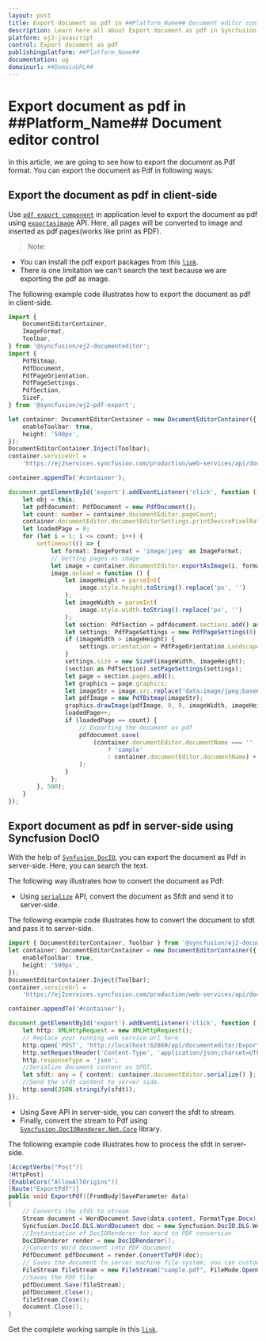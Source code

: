 ```yaml
---
layout: post
title: Export document as pdf in ##Platform_Name## Document editor control | Syncfusion
description: Learn here all about Export document as pdf in Syncfusion ##Platform_Name## Document editor control of Syncfusion Essential JS 2 and more.
platform: ej2-javascript
control: Export document as pdf 
publishingplatform: ##Platform_Name##
documentation: ug
domainurl: ##DomainURL##
---
```


# Export document as pdf in ##Platform_Name## Document editor control

In this article, we are going to see how to export the document as Pdf format. You can export the document as Pdf in following ways:

## Export the document as pdf in client-side

Use [`pdf export component`](https://www.npmjs.com/package/@syncfusion/ej2-pdf-export) in application level to export the document as pdf using [`exportasimage`](../../api/document-editor/#exportasimage) API. Here, all pages will be converted to image and inserted as pdf pages(works like print as PDF).

>Note:
*  You can install the pdf export packages from this [`link`](https://www.npmjs.com/package/@syncfusion/ej2-pdf-export).
*  There is one limitation we can’t search the text because we are exporting the pdf as image. 

The following example code illustrates how to export the document as pdf in client-side.

```ts
import {
    DocumentEditorContainer,
    ImageFormat,
    Toolbar,
} from '@syncfusion/ej2-documenteditor';
import {
    PdfBitmap,
    PdfDocument,
    PdfPageOrientation,
    PdfPageSettings,
    PdfSection,
    SizeF,
} from '@syncfusion/ej2-pdf-export';

let container: DocumentEditorContainer = new DocumentEditorContainer({
    enableToolbar: true,
    height: '590px',
});
DocumentEditorContainer.Inject(Toolbar);
container.serviceUrl =
    'https://ej2services.syncfusion.com/production/web-services/api/documenteditor/';

container.appendTo('#container');

document.getElementById('export').addEventListener('click', function () {
    let obj = this;
    let pdfdocument: PdfDocument = new PdfDocument();
    let count: number = container.documentEditor.pageCount;
    container.documentEditor.documentEditorSettings.printDevicePixelRatio = 2;
    let loadedPage = 0;
    for (let i = 1; i <= count; i++) {
        setTimeout(() => {
            let format: ImageFormat = 'image/jpeg' as ImageFormat;
            // Getting pages as image
            let image = container.documentEditor.exportAsImage(i, format);
            image.onload = function () {
                let imageHeight = parseInt(
                    image.style.height.toString().replace('px', '')
                );
                let imageWidth = parseInt(
                    image.style.width.toString().replace('px', '')
                );
                let section: PdfSection = pdfdocument.sections.add() as PdfSection;
                let settings: PdfPageSettings = new PdfPageSettings(0);
                if (imageWidth > imageHeight) {
                    settings.orientation = PdfPageOrientation.Landscape;
                }
                settings.size = new SizeF(imageWidth, imageHeight);
                (section as PdfSection).setPageSettings(settings);
                let page = section.pages.add();
                let graphics = page.graphics;
                let imageStr = image.src.replace('data:image/jpeg;base64,', '');
                let pdfImage = new PdfBitmap(imageStr);
                graphics.drawImage(pdfImage, 0, 0, imageWidth, imageHeight);
                loadedPage++;
                if (loadedPage == count) {
                    // Exporting the document as pdf
                    pdfdocument.save(
                        (container.documentEditor.documentName === ''
                            ? 'sample'
                            : container.documentEditor.documentName) + '.pdf'
                    );
                }
            };
        }, 500);
    }
});
```

## Export document as pdf in server-side using Syncfusion DocIO

With the help of [`Synfusion DocIO`](https://help.syncfusion.com/file-formats/docio/word-to-pdf), you can export the document as Pdf in server-side. Here, you can search the text.

The following way illustrates how to convert the document as Pdf:

* Using [`serialize`](../../api/document-editor/#serialize) API, convert the document as Sfdt and send it to server-side.

The following example code illustrates how to convert the document to sfdt and pass it to server-side.

```ts
import { DocumentEditorContainer, Toolbar } from '@syncfusion/ej2-documenteditor';
let container: DocumentEditorContainer = new DocumentEditorContainer({
    enableToolbar: true,
    height: '590px',
});
DocumentEditorContainer.Inject(Toolbar);
container.serviceUrl =
    'https://ej2services.syncfusion.com/production/web-services/api/documenteditor/';

container.appendTo('#container');

document.getElementById('export').addEventListener('click', function () {
    let http: XMLHttpRequest = new XMLHttpRequest();
    // Replace your running web service Url here
    http.open('POST', 'http://localhost:62869/api/documenteditor/ExportPdf');
    http.setRequestHeader('Content-Type', 'application/json;charset=UTF-8');
    http.responseType = 'json';
    //Serialize document content as SFDT.
    let sfdt: any = { content: container.documentEditor.serialize() };
    //Send the sfdt content to server side.
    http.send(JSON.stringify(sfdt));
});
```

* Using Save API in server-side, you can convert the sfdt to stream.
* Finally, convert the stream to Pdf using [`Syncfusion.DocIORenderer.Net.Core`](https://www.nuget.org/packages/Syncfusion.DocIORenderer.Net.Core) library.

The following example code illustrates how to process the sfdt in server-side.

```c#
[AcceptVerbs("Post")]
[HttpPost]
[EnableCors("AllowAllOrigins")]
[Route("ExportPdf")]
public void ExportPdf([FromBody]SaveParameter data)
{
    // Converts the sfdt to stream
    Stream document = WordDocument.Save(data.content, FormatType.Docx);
    Syncfusion.DocIO.DLS.WordDocument doc = new Syncfusion.DocIO.DLS.WordDocument(document, Syncfusion.DocIO.FormatType.Docx);
    //Instantiation of DocIORenderer for Word to PDF conversion
    DocIORenderer render = new DocIORenderer();
    //Converts Word document into PDF document
    PdfDocument pdfDocument = render.ConvertToPDF(doc);
    // Saves the document to server machine file system, you can customize here to save into databases or file servers based on requirement.
    FileStream fileStream = new FileStream("sample.pdf", FileMode.OpenOrCreate, FileAccess.ReadWrite);
    //Saves the PDF file
    pdfDocument.Save(fileStream);
    pdfDocument.Close();
    fileStream.Close();
    document.Close();
}
```

Get the complete working sample in this [`link`](https://github.com/SyncfusionExamples/Export-document-as-PDF-in-Document-Editor/).